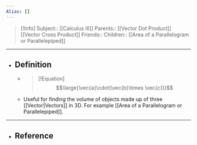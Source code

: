 ```yaml
---
Alias: []
---
```

> [!Info]
> Subject:: [[Calculus III]]
> Parents:: [[Vector Dot Product]] [[Vector Cross Product]]
> Friends:: 
> Children:: [[Area of a Parallelogram or Parallelepiped]]
---
- ## Definition
	- > [!Equation]
	  > $$\large{\vec{a}\cdot(\vec{b}\times \vec{c})}$$
	- Useful for finding the volume of objects made up of three [[Vector|Vectors]] in 3D. For example [[Area of a Parallelogram or Parallelepiped]].
---
- ## Reference